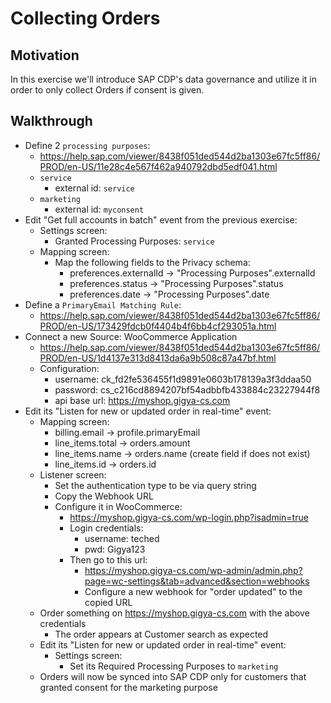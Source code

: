 # Collecting Orders
## Motivation
In this exercise we'll introduce SAP CDP's data governance and utilize it in order to only collect Orders if consent is given.

## Walkthrough
* Define 2 `processing purposes`:
  * https://help.sap.com/viewer/8438f051ded544d2ba1303e67fc5ff86/PROD/en-US/11e28c4e567f462a940792dbd5edf041.html
  * `service`
    * external id: `service`
  * `marketing`
    * external id: `myconsent`
* Edit "Get full accounts in batch" event from the previous exercise:
  * Settings screen:
    * Granted Processing Purposes: `service`
  * Mapping screen:
    * Map the following fields to the Privacy schema:
      * preferences.externalId -> "Processing Purposes".externalId
      * preferences.status -> "Processing Purposes".status
      * preferences.date -> "Processing Purposes".date
* Define a `PrimaryEmail Matching Rule`:
  * https://help.sap.com/viewer/8438f051ded544d2ba1303e67fc5ff86/PROD/en-US/173429fdcb0f4404b4f6bb4cf293051a.html
* Connect a new Source: WooCommerce Application
  * https://help.sap.com/viewer/8438f051ded544d2ba1303e67fc5ff86/PROD/en-US/1d4137e313d8413da6a9b508c87a47bf.html
  * Configuration:
    * username: ck_fd2fe536455f1d9891e0603b178139a3f3ddaa50
    * password: cs_c216cd8894207bf54adbbfb433884c23227944f8
    * api base url: https://myshop.gigya-cs.com
* Edit its "Listen for new or updated order in real-time" event:
  * Mapping screen:
    * billing.email -> profile.primaryEmail
    * line_items.total -> orders.amount
    * line_items.name -> orders.name (create field if does not exist)
    * line_items.id -> orders.id
  * Listener screen:
    * Set the authentication type to be via query string
    * Copy the Webhook URL
    * Configure it in WooCommerce:
      * https://myshop.gigya-cs.com/wp-login.php?isadmin=true 
      * Login credentials:
        * username: teched
        * pwd: Gigya123
      * Then go to this url:
        * https://myshop.gigya-cs.com/wp-admin/admin.php?page=wc-settings&tab=advanced&section=webhooks
        * Configure a new webhook for "order updated" to the copied URL
  * Order something on https://myshop.gigya-cs.com with the above credentials
    * The order appears at Customer search as expected
  * Edit its "Listen for new or updated order in real-time" event:
    * Settings screen:
      * Set its Required Processing Purposes to `marketing`
  * Orders will now be synced into SAP CDP only for customers that granted consent for the marketing purpose
